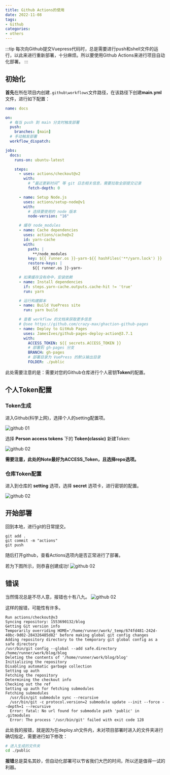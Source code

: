 ```yaml
---
title: Github Actions的使用
date: 2022-11-08
tags:
- Github
categories:
- others
---
```


:::tip
每次向Github提交Vuepress代码时，总是需要进行push和shell文件的运行，以此来进行重新部署，十分麻烦。所以要使用Github Actions来进行项目自动化部署。
:::

## 初始化

**首先**在所在项目内创建`.github\workflows`文件路径，在该路径下创建**main.yml**文件，进行如下配置：
```yml
name: docs

on:
  # 每当 push 到 main 分支时触发部署
  push:
    branches: [main]
  # 手动触发部署
  workflow_dispatch:

jobs:
  docs:
    runs-on: ubuntu-latest

    steps:
      - uses: actions/checkout@v2
        with:
          # “最近更新时间” 等 git 日志相关信息，需要拉取全部提交记录
          fetch-depth: 0

      - name: Setup Node.js
        uses: actions/setup-node@v1
        with:
          # 选择要使用的 node 版本
          node-version: "16"

      # 缓存 node_modules
      - name: Cache dependencies
        uses: actions/cache@v2
        id: yarn-cache
        with:
          path: |
            **/node_modules
          key: ${{ runner.os }}-yarn-${{ hashFiles('**/yarn.lock') }}
          restore-keys: |
            ${{ runner.os }}-yarn-

      # 如果缓存没有命中，安装依赖
      - name: Install dependencies
        if: steps.yarn-cache.outputs.cache-hit != 'true'
        run: yarn

      # 运行构建脚本
      - name: Build VuePress site
        run: yarn build

      # 查看 workflow 的文档来获取更多信息
      # @see https://github.com/crazy-max/ghaction-github-pages
      - name: Deploy to GitHub Pages
        uses: JamesIves/github-pages-deploy-action@3.7.1
        with:
          ACCESS_TOKEN: ${{ secrets.ACCESS_TOKEN }}
          # 部署到 gh-pages 分支
          BRANCH: gh-pages
          # 部署目录为 VuePress 的默认输出目录
          FOLDER: ./public
```
此处需要注意的是：需要对您的Github仓库进行个人密钥**Token**的配置。

## 个人Token配置

### Token生成
进入Github(科学上网)，选择个人的setting配置项。

![github 01](/blog/img_git/github1.png)

选择 **Person access tokens** 下的 **Token(classic)** 新建Token:

![github 02](/blog/img_git/github2.png)

**需要注意，此处的Note最好为ACCESS_Token，且选择repo选项。**

### 仓库Token配置
进入到仓库的 **setting** 选项，选择 **secret** 选项卡，进行密钥的配置。

![github 02](/blog/img_git/github3.png)

## 开始部署

回到本地，进行git的日常提交。
```git
git add .
git commit -m "actions"
git push
```
随后打开github，查看Actions选项内是否正常进行了部署。

若为下图所示，则恭喜创建成功!
![github 02](/blog/img_git/github4.png)


## 错误

当然情况总是不尽人意，报错也十有八九。
![github 02](/blog/img_git/github5.png)

这样的报错，可能性有许多。
```git
Run actions/checkout@v3
Syncing repository: 1553690132/blog
Getting Git version info
Temporarily overriding HOME='/home/runner/work/_temp/674fd481-242d-40bc-9d02-284326485d82' before making global git config changes
Adding repository directory to the temporary git global config as a safe directory
/usr/bin/git config --global --add safe.directory /home/runner/work/blog/blog
Deleting the contents of '/home/runner/work/blog/blog'
Initializing the repository
Disabling automatic garbage collection
Setting up auth
Fetching the repository
Determining the checkout info
Checking out the ref
Setting up auth for fetching submodules
Fetching submodules
  /usr/bin/git submodule sync --recursive
  /usr/bin/git -c protocol.version=2 submodule update --init --force --depth=1 --recursive
  Error: fatal: No url found for submodule path 'public' in .gitmodules
  Error: The process '/usr/bin/git' failed with exit code 128
```
此处我的报错，就是因为在deploy.sh文件内，未对项目部署时进入的文件夹进行确切指定，需要进行如下修改：
```sh
# 进入生成的文件夹
cd ./public
```

**报错**总是莫名其妙，但自动化部署可以节省我们大巴的时间，所以还是值得一试的利器。